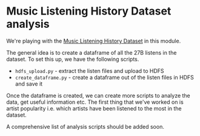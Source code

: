 # Music Listening History Dataset analysis

We're playing with the [Music Listening History Dataset](http://ddmal.music.mcgill.ca/research/musiclisteninghistoriesdataset) in this module.

The general idea is to create a dataframe of all the 27B listens in the dataset.
To set this up, we have the following scripts.

* `hdfs_upload.py` - extract the listen files and upload to HDFS
* `create_dataframe.py` - create a dataframe out of the listen files in HDFS and save it


Once the dataframe is created, we can create more scripts to analyze the data, get
useful information etc. The first thing that we've worked on is artist popularity i.e.
which artists have been listened to the most in the dataset.

A comprehensive list of analysis scripts should be added soon.
